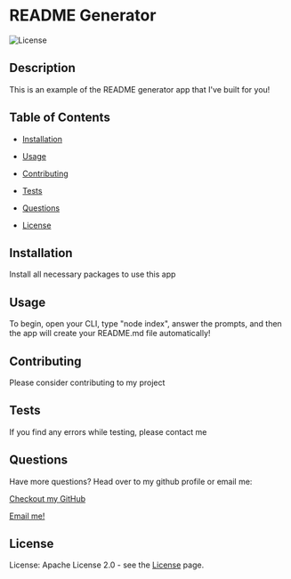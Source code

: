 
  # README Generator
  
![License](https://img.shields.io/static/v1?label=license&message=Apache+2.0&color=green) 

  ## Description
  
This is an example of the README generator app that I've built for you!
  
## Table of Contents
  
* [Installation](#Installation)
  
* [Usage](#Usage)
  
* [Contributing](#Contributing)
  
* [Tests](#Tests)
  
* [Questions](#Questions)
  
* [License](#License)
  
## Installation
  
Install all necessary packages to use this app
  
## Usage
  
To begin, open your CLI, type "node index", answer the prompts, and then the app will create your README.md file automatically!
  
## Contributing
  
Please consider contributing to my project
  
## Tests
  
If you find any errors while testing, please contact me
  
## Questions
  
Have more questions? Head over to my github profile or email me:
  
[Checkout my GitHub](www.github.com/jhdavey)
  
[Email me!](testing@yopmail.com)
  
## License
  
License: Apache License 2.0 - see the [License](https://choosealicense.com/licenses/apache-2.0/) page.

  